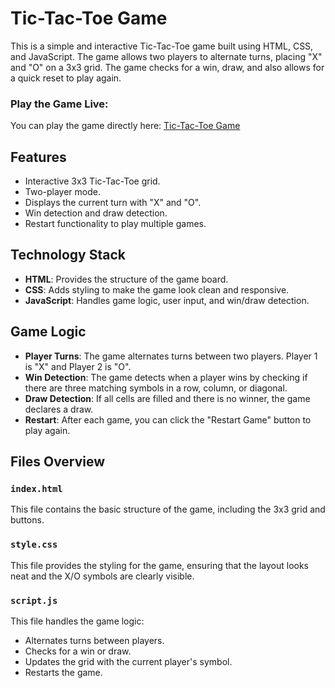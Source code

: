 # Tic-Tac-Toe Game

This is a simple and interactive Tic-Tac-Toe game built using HTML, CSS, and JavaScript. The game allows two players to alternate turns, placing "X" and "O" on a 3x3 grid. The game checks for a win, draw, and also allows for a quick reset to play again.

### Play the Game Live:
You can play the game directly here: [Tic-Tac-Toe Game](https://mohammadabushams.github.io/Tic-Tac-Toe-Game/)

## Features
- Interactive 3x3 Tic-Tac-Toe grid.
- Two-player mode.
- Displays the current turn with "X" and "O".
- Win detection and draw detection.
- Restart functionality to play multiple games.

## Technology Stack
- **HTML**: Provides the structure of the game board.
- **CSS**: Adds styling to make the game look clean and responsive.
- **JavaScript**: Handles game logic, user input, and win/draw detection.

## Game Logic
- **Player Turns**: The game alternates turns between two players. Player 1 is "X" and Player 2 is "O".
- **Win Detection**: The game detects when a player wins by checking if there are three matching symbols in a row, column, or diagonal.
- **Draw Detection**: If all cells are filled and there is no winner, the game declares a draw.
- **Restart**: After each game, you can click the "Restart Game" button to play again.

## Files Overview

### `index.html`
This file contains the basic structure of the game, including the 3x3 grid and buttons.

### `style.css`
This file provides the styling for the game, ensuring that the layout looks neat and the X/O symbols are clearly visible.

### `script.js`
This file handles the game logic:
- Alternates turns between players.
- Checks for a win or draw.
- Updates the grid with the current player's symbol.
- Restarts the game.


